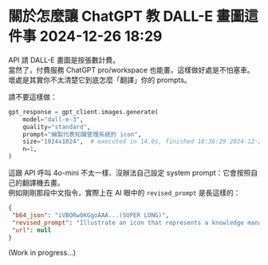 # 關於怎麼讓 ChatGPT 教 DALL-E 畫圖這件事 2024-12-26 18:29

API 請 DALL-E 畫圖是按張數計費。  
當然了，付費服務 ChatGPT pro/workspace 也能畫，這樣做好處是不怕塞車。  
壞處是其實你不太清楚它到底怎麼「翻譯」你的 prompts。  

請不要這樣做：  
```python
gpt_response = gpt_client.images.generate(
    model="dall-e-3",
    quality="standard",
    prompt="繪製代表知識管理系統的 icon",
    size="1024x1024",  # executed in 14.0s, finished 18:36:29 2024-12-26
    n=1,
)
```

這跟 API 呼叫 4o-mini 不太一樣、沒辦法自己設定 system prompt：它會按照自己的翻譯機去畫。  
例如剛剛那段中文指令，實際上在 AI 眼中的 `revised_prompt` 是長這樣的：

```json
{
 "b64_json": "iVBORw0KGgoAAA...(SUPER LONG)",
 "revised_prompt": "Illustrate an icon that represents a knowledge management system. It could be a combination of a book symbolizing knowledge, a gear indicating system, and network lines showcasing management and connectivity.",
 "url": null
}
```

(Work in progress...)